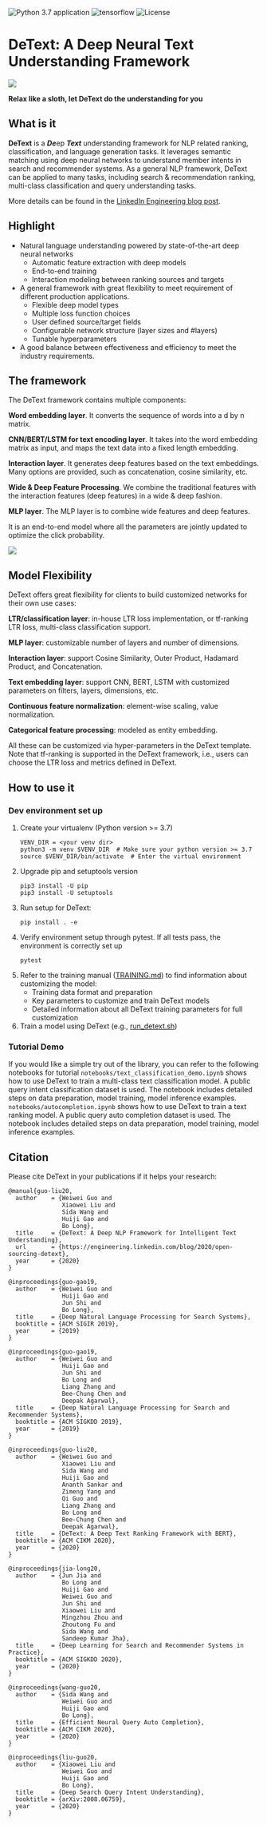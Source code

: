 ![Python 3.7 application](https://github.com/linkedin/detext/workflows/Python%203.7%20application/badge.svg)  ![tensorflow](https://img.shields.io/badge/tensorflow-2.4-green.svg) ![License](https://img.shields.io/badge/License-BSD%202--Clause-orange.svg)

DeText: A Deep Neural Text Understanding Framework
========

![](thumbnail_DeText.png) 

**Relax like a sloth, let DeText do the understanding for you**

## What is it
**DeText** is a <b>_De_</b>ep **_Text_** understanding framework for NLP related ranking, classification, and language generation tasks.  It leverages semantic matching using deep neural networks to 
understand member intents in search and recommender systems. 
As a general NLP framework, DeText can be applied to many tasks, 
including search & recommendation ranking, multi-class classification and query understanding tasks.

More details can be found in the [LinkedIn Engineering blog post](https://engineering.linkedin.com/blog/2020/open-sourcing-detext).

## Highlight
* Natural language understanding powered by state-of-the-art deep neural networks
  * Automatic feature extraction with deep models
  * End-to-end training
  * Interaction modeling between ranking sources and targets
* A general framework with great flexibility to meet requirement of different production applications.
  * Flexible deep model types
  * Multiple loss function choices
  * User defined source/target fields
  * Configurable network structure (layer sizes and #layers)
  * Tunable hyperparameters
* A good balance between effectiveness and efficiency to meet the industry requirements.

## The framework
The DeText framework contains multiple components:

**Word embedding layer**.  It converts the sequence of words into a d by n matrix.

**CNN/BERT/LSTM for text encoding layer**.  It takes into the word embedding matrix as input, and maps the text data into a fixed length embedding.

**Interaction layer**.  It generates deep features based on the text embeddings.  Many options are provided, such as concatenation, cosine similarity, etc.

**Wide & Deep Feature Processing**.  We combine the traditional features with the interaction features (deep features) in a wide & deep fashion.

**MLP layer**. The MLP layer is to combine wide features and deep features. 

It is an end-to-end model where all the parameters are jointly updated to optimize the click probability.

![](detext_model_architecture.png) 

## Model Flexibility
DeText offers great flexibility for clients to build customized networks for their own use cases:

**LTR/classification layer**: in-house LTR loss implementation, or tf-ranking LTR loss, multi-class classification support.

**MLP layer**: customizable number of layers and number of dimensions.

**Interaction layer**: support Cosine Similarity, Outer Product, Hadamard Product, and Concatenation.

**Text embedding layer**: support CNN, BERT, LSTM with customized parameters on filters, layers, dimensions, etc.

**Continuous feature normalization**: element-wise scaling, value normalization.

**Categorical feature processing**: modeled as entity embedding.

All these can be customized via hyper-parameters in the DeText template. Note that tf-ranking is supported in the DeText framework, i.e., users can choose the LTR loss and metrics defined in DeText.

## How to use it
### Dev environment set up
1. Create your virtualenv (Python version >= 3.7)
    ```shell script
    VENV_DIR = <your venv dir>
    python3 -m venv $VENV_DIR  # Make sure your python version >= 3.7
    source $VENV_DIR/bin/activate  # Enter the virtual environment
    ```
1. Upgrade pip and setuptools version
    ```shell script
    pip3 install -U pip
    pip3 install -U setuptools
    ```
1. Run setup for DeText:
    ```shell script
    pip install . -e
    ```
1. Verify environment setup through pytest. If all tests pass, the environment is correctly set up
    ```shell script
    pytest 
    ```
1. Refer to the training manual ([TRAINING.md](TRAINING.md)) to find information about customizing the model:
    * Training data format and preparation
    * Key parameters to customize and train DeText models
    * Detailed information about all DeText training parameters for full customization
1. Train a model using DeText (e.g., [run_detext.sh](test/resources/run_detext.sh))


### Tutorial Demo
If you would like a simple try out of the library, you can refer to the following notebooks for tutorial
`notebooks/text_classification_demo.ipynb` shows how to use DeText to train a multi-class text classification model. A public query intent classification dataset is used. The notebook includes detailed steps on data preparation, model training, model inference examples.
`notebooks/autocompletion.ipynb` shows how to use DeText to train a text ranking model. A public query auto completion dataset is used. The notebook includes detailed steps on data preparation, model training, model inference examples.


## **Citation**
Please cite DeText in your publications if it helps your research:
```
@manual{guo-liu20,
  author    = {Weiwei Guo and
               Xiaowei Liu and
               Sida Wang and 
               Huiji Gao and
               Bo Long},
  title     = {DeText: A Deep NLP Framework for Intelligent Text Understanding},
  url       = {https://engineering.linkedin.com/blog/2020/open-sourcing-detext},
  year      = {2020}
}

@inproceedings{guo-gao19,
  author    = {Weiwei Guo and
               Huiji Gao and
               Jun Shi and 
               Bo Long},
  title     = {Deep Natural Language Processing for Search Systems},
  booktitle = {ACM SIGIR 2019},
  year      = {2019}
}

@inproceedings{guo-gao19,
  author    = {Weiwei Guo and
               Huiji Gao and
               Jun Shi and 
               Bo Long and 
               Liang Zhang and
               Bee-Chung Chen and
               Deepak Agarwal},
  title     = {Deep Natural Language Processing for Search and Recommender Systems},
  booktitle = {ACM SIGKDD 2019},
  year      = {2019}
}

@inproceedings{guo-liu20,
  author    = {Weiwei Guo and
               Xiaowei Liu and
               Sida Wang and 
               Huiji Gao and
               Ananth Sankar and 
               Zimeng Yang and 
               Qi Guo and 
               Liang Zhang and
               Bo Long and 
               Bee-Chung Chen and 
               Deepak Agarwal},
  title     = {DeText: A Deep Text Ranking Framework with BERT},
  booktitle = {ACM CIKM 2020},
  year      = {2020}
}

@inproceedings{jia-long20,
  author    = {Jun Jia and
               Bo Long and
               Huiji Gao and 
               Weiwei Guo and 
               Jun Shi and
               Xiaowei Liu and
               Mingzhou Zhou and
               Zhoutong Fu and
               Sida Wang and
               Sandeep Kumar Jha},
  title     = {Deep Learning for Search and Recommender Systems in Practice},
  booktitle = {ACM SIGKDD 2020},
  year      = {2020}
}

@inproceedings{wang-guo20,
  author    = {Sida Wang and
               Weiwei Guo and
               Huiji Gao and
               Bo Long},
  title     = {Efficient Neural Query Auto Completion},
  booktitle = {ACM CIKM 2020},
  year      = {2020}
}

@inproceedings{liu-guo20,
  author    = {Xiaowei Liu and
               Weiwei Guo and
               Huiji Gao and
               Bo Long},
  title     = {Deep Search Query Intent Understanding},
  booktitle = {arXiv:2008.06759},
  year      = {2020}
}
```
